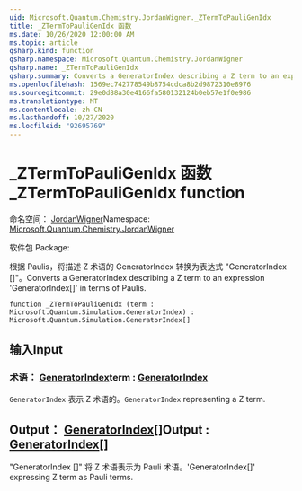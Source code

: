 ```yaml
---
uid: Microsoft.Quantum.Chemistry.JordanWigner._ZTermToPauliGenIdx
title: _ZTermToPauliGenIdx 函数
ms.date: 10/26/2020 12:00:00 AM
ms.topic: article
qsharp.kind: function
qsharp.namespace: Microsoft.Quantum.Chemistry.JordanWigner
qsharp.name: _ZTermToPauliGenIdx
qsharp.summary: Converts a GeneratorIndex describing a Z term to an expression 'GeneratorIndex[]' in terms of Paulis.
ms.openlocfilehash: 1569ec742778549b8754cdca8b2d9872310e8976
ms.sourcegitcommit: 29e0d88a30e4166fa580132124b0eb57e1f0e986
ms.translationtype: MT
ms.contentlocale: zh-CN
ms.lasthandoff: 10/27/2020
ms.locfileid: "92695769"
---
```

# <a name="_ztermtopauligenidx-function"></a><span data-ttu-id="41a60-102">_ZTermToPauliGenIdx 函数</span><span class="sxs-lookup"><span data-stu-id="41a60-102">_ZTermToPauliGenIdx function</span></span>

<span data-ttu-id="41a60-103">命名空间： [JordanWigner](xref:Microsoft.Quantum.Chemistry.JordanWigner)</span><span class="sxs-lookup"><span data-stu-id="41a60-103">Namespace: [Microsoft.Quantum.Chemistry.JordanWigner](xref:Microsoft.Quantum.Chemistry.JordanWigner)</span></span>

<span data-ttu-id="41a60-104">软件包 [](https://nuget.org/packages/)</span><span class="sxs-lookup"><span data-stu-id="41a60-104">Package: [](https://nuget.org/packages/)</span></span>


<span data-ttu-id="41a60-105">根据 Paulis，将描述 Z 术语的 GeneratorIndex 转换为表达式 "GeneratorIndex []"。</span><span class="sxs-lookup"><span data-stu-id="41a60-105">Converts a GeneratorIndex describing a Z term to an expression 'GeneratorIndex[]' in terms of Paulis.</span></span>

```qsharp
function _ZTermToPauliGenIdx (term : Microsoft.Quantum.Simulation.GeneratorIndex) : Microsoft.Quantum.Simulation.GeneratorIndex[]
```


## <a name="input"></a><span data-ttu-id="41a60-106">输入</span><span class="sxs-lookup"><span data-stu-id="41a60-106">Input</span></span>

### <a name="term--generatorindex"></a><span data-ttu-id="41a60-107">术语： [GeneratorIndex](xref:Microsoft.Quantum.Simulation.GeneratorIndex)</span><span class="sxs-lookup"><span data-stu-id="41a60-107">term : [GeneratorIndex](xref:Microsoft.Quantum.Simulation.GeneratorIndex)</span></span>

<span data-ttu-id="41a60-108">`GeneratorIndex` 表示 Z 术语的。</span><span class="sxs-lookup"><span data-stu-id="41a60-108">`GeneratorIndex` representing a Z term.</span></span>



## <a name="output--generatorindex"></a><span data-ttu-id="41a60-109">Output： [GeneratorIndex](xref:Microsoft.Quantum.Simulation.GeneratorIndex)[]</span><span class="sxs-lookup"><span data-stu-id="41a60-109">Output : [GeneratorIndex](xref:Microsoft.Quantum.Simulation.GeneratorIndex)[]</span></span>

<span data-ttu-id="41a60-110">"GeneratorIndex []" 将 Z 术语表示为 Pauli 术语。</span><span class="sxs-lookup"><span data-stu-id="41a60-110">'GeneratorIndex[]' expressing Z term as Pauli terms.</span></span>